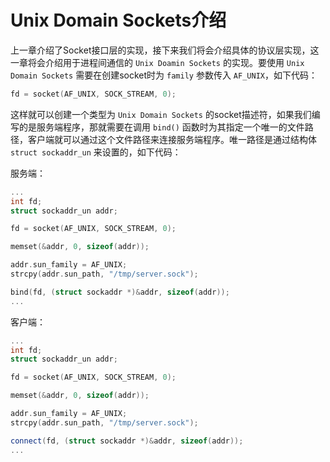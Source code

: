 # Unix Domain Sockets介绍
上一章介绍了Socket接口层的实现，接下来我们将会介绍具体的协议层实现，这一章将会介绍用于进程间通信的 `Unix Doamin Sockets` 的实现。要使用 `Unix Domain Sockets` 需要在创建socket时为 `family` 参数传入 `AF_UNIX`，如下代码：
```cpp
fd = socket(AF_UNIX, SOCK_STREAM, 0);
```
这样就可以创建一个类型为 `Unix Domain Sockets` 的socket描述符，如果我们编写的是服务端程序，那就需要在调用 `bind()` 函数时为其指定一个唯一的文件路径，客户端就可以通过这个文件路径来连接服务端程序。唯一路径是通过结构体 `struct sockaddr_un` 来设置的，如下代码：

服务端：
```cpp
...
int fd;
struct sockaddr_un addr;

fd = socket(AF_UNIX, SOCK_STREAM, 0);

memset(&addr, 0, sizeof(addr));

addr.sun_family = AF_UNIX;
strcpy(addr.sun_path, "/tmp/server.sock");

bind(fd, (struct sockaddr *)&addr, sizeof(addr));
...
```
客户端：
```cpp
...
int fd;
struct sockaddr_un addr;

fd = socket(AF_UNIX, SOCK_STREAM, 0);

memset(&addr, 0, sizeof(addr));

addr.sun_family = AF_UNIX;
strcpy(addr.sun_path, "/tmp/server.sock");

connect(fd, (struct sockaddr *)&addr, sizeof(addr));
...
```
